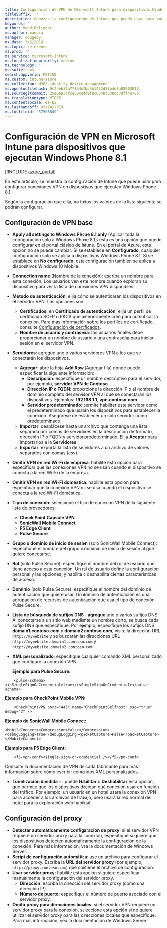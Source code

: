 ```yaml
---
title: Configuración de VPN de Microsoft Intune para dispositivos Windows Phone 8.1
titleSuffix: ''
description: Conozca la configuración de Intune que puede usar para configurar las conexiones de VPN en dispositivos que ejecutan Windows Phone 8.1.
keywords: ''
author: MandiOhlinger
ms.author: mandia
manager: dougeby
ms.date: 3/6/2018
ms.topic: reference
ms.prod: ''
ms.service: microsoft-intune
ms.localizationpriority: medium
ms.technology: ''
ms.suite: ems
search.appverid: MET150
ms.custom: intune-azure
ms.collection: M365-identity-device-management
ms.openlocfilehash: 9c2deb36a77f34d2be3b1452d5fb4e8a88903016
ms.sourcegitcommit: 25e6aa3bfce58ce8d9f8c054bc338cc3dff4a78b
ms.translationtype: MTE75
ms.contentlocale: es-ES
ms.lasthandoff: 03/14/2019
ms.locfileid: "57565849"
---
```

# <a name="configure-vpn-settings-in-microsoft-intune-for-devices-running-windows-phone-81"></a>Configuración de VPN en Microsoft Intune para dispositivos que ejecutan Windows Phone 8.1

[!INCLUDE [azure_portal](./includes/azure_portal.md)]

En este artículo, se muestra la configuración de Intune que puede usar para configurar conexiones VPN en dispositivos que ejecutan Windows Phone 8.1.


Según la configuración que elija, no todos los valores de la lista siguiente se podrán configurar.

## <a name="base-vpn-settings"></a>Configuración de VPN base

- **Apply all settings to Windows Phone 8.1 only** (Aplicar toda la configuración solo a Windows Phone 8.1): esta es una opción que puede configurar en el portal clásico de Intune. En el portal de Azure, esta opción no se puede cambiar. Si se establece en **Configurado**, cualquier configuración solo se aplica a dispositivos Windows Phone 8.1. Si se establece en **No configurado**, esta configuración también se aplica a dispositivos Windows 10 Mobile.
- **Connection name** (Nombre de la conexión): escriba un nombre para esta conexión. Los usuarios ven este nombre cuando exploran su dispositivo para ver la lista de conexiones VPN disponibles.
- **Método de autenticación**: elija cómo se autenticarán los dispositivos en el servidor VPN. Las opciones son:
    - **Certificados**: en **Certificado de autenticación**, elija un perfil de certificado SCEP o PKCS que anteriormente creó para autenticar la conexión. Para más información sobre los perfiles de certificado, consulte [Configuración de certificados](certificates-configure.md).
    - **Nombre de usuario y contraseña**: los usuarios finales debe proporcionar un nombre de usuario y una contraseña para iniciar sesión en el servidor VPN.
- **Servidores**: agregue uno o varios servidores VPN a los que se conectarán los dispositivos.
    - **Agregar**: abre la hoja **Add Row** (Agregar fila) donde puede especificar la siguiente información:
        - **Descripción**: especifique un nombre descriptivo para el servidor, por ejemplo, **servidor VPN de Contoso**.
        - **Dirección IP o FQDN**: proporcione la dirección IP o el nombre de dominio completo del servidor VPN al que se conectarán los dispositivos. Ejemplos: **192.168.1.1**, **vpn.contoso.com**.
        - **Servidor predeterminado**: permite habilitar este servidor como el predeterminado que usarán los dispositivos para establecer la conexión. Asegúrese de establecer un solo servidor como predeterminado.
    - **Importar**: desplácese hasta un archivo que contenga una lista separada por comas de servidores en la descripción de formato, dirección IP o FQDN y servidor predeterminado. Elija **Aceptar** para importarlos a la **Servidores**.
    - **Exportar**: exporta la lista de servidores a un archivo de valores separados con comas (csv).

- **Omitir VPN en red Wi-Fi de empresa**: habilite esta opción para especificar que las conexiones VPN no se usan cuando el dispositivo se conecta a la red Wi-Fi de la empresa.
- **Omitir VPN en red Wi-Fi doméstica**: habilite esta opción para especificar que la conexión VPN no se usa cuando el dispositivo se conecta a la red Wi-Fi doméstica.

- **Tipo de conexión**: seleccione el tipo de conexión VPN de la siguiente lista de proveedores:
    - **Check Point Capsule VPN**
    - **SonicWall Mobile Connect**
    - **F5 Edge Client**
    - **Pulse Secure**

- **Grupo o dominio de inicio de sesión** (solo SonicWall Mobile Connect): especifique el nombre del grupo o dominio de inicio de sesión al que quiere conectarse.
- **Rol** (solo Pulse Secure): especifique el nombre del rol de usuario que tiene acceso a esta conexión. Un rol de usuario define la configuración personal y las opciones, y habilita o deshabilita ciertas características de acceso.
- **Dominio** (solo Pulse Secure): especifique el nombre del dominio de autenticación que quiere usar. Un dominio de autenticación es una agrupación de recursos de autenticación que usa el tipo de conexión Pulse Secure.

- **Lista de búsqueda de sufijos DNS** - **agregue** uno o varios sufijos DNS. Al conectarse a un sitio web mediante un nombre corto, se busca cada sufijo DNS que especifique. Por ejemplo, especifique los sufijos DNS **domain1.contoso.com** y **domain2.contoso.com**, visite la dirección URL `http://mywebsite` y se buscarán las direcciones URL `http://mywebsite.domain1.contoso.com` y `http://mywebsite.domain2.contoso.com`.

- **XML personalizado**: especifique cualquier comando XML personalizado que configure la conexión VPN.

    **Ejemplo para Pulse Secure:**

```
    <pulse-schema><isSingleSignOnCredential>true</isSingleSignOnCredential></pulse-schema>
```

**Ejemplo para CheckPoint Mobile VPN:**

```
    <CheckPointVPN port="443" name="CheckPointSelfhost" sso="true" debug="3" />
```

**Ejemplo de SonicWall Mobile Connect:**
```
<MobileConnect><Compression>false</Compression><debugLogging>True</debugLogging><packetCapture>False</packetCapture></MobileConnect>
```

**Ejemplo para F5 Edge Client:**
```
    <f5-vpn-conf><single-sign-on-credential /></f5-vpn-conf>
```

Consulte la documentación de VPN de cada fabricante para más información sobre cómo escribir comandos XML personalizados.

- **Tunelización dividida** - : puede **Habilitar** o **Deshabilitar** esta opción, que permite que los dispositivos decidan qué conexión usar en función del tráfico. Por ejemplo, un usuario en un hotel usará la conexión VPN para acceder a los archivos de trabajo, pero usará la red normal del hotel para la exploración web habitual.




## <a name="proxy-settings"></a>Configuración del proxy

- **Detectar automáticamente configuración de proxy**: si el servidor VPN requiere un servidor proxy para la conexión, especifique si quiere que los dispositivos detecten automáticamente la configuración de la conexión. Para más información, vea la documentación de Windows Server.
- **Script de configuración automática**: use un archivo para configurar el servidor proxy. Escriba la **URL del servidor proxy** (por ejemplo, `http://proxy.contoso.com`) que contiene el archivo de configuración.
- **Usar servidor proxy**: habilite esta opción si quiere especificar manualmente la configuración del servidor proxy.
    - **Dirección**: escriba la dirección del servidor proxy (como una dirección IP).
    - **Número de puerto**: especifique el número de puerto asociado con el servidor proxy.
- **Omitir proxy para direcciones locales**: si el servidor VPN requiere un servidor proxy para la conexión, seleccione esta opción si no quiere utilizar el servidor proxy para las direcciones locales que especifique. Para más información, vea la documentación de Windows Server.
